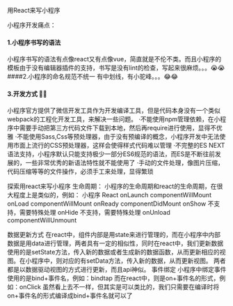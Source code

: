 用React来写小程序

小程序开发痛点：
#### 1.小程序书写的语法
小程序书写的语法有点像react又有点像vue，简直就是不伦不类。而且小程序的模板由于没有编辑器插件的支持，书写是没有lint的检查，写起来很麻烦。。。😭😭
####2.小程序的命名规范不统一
有中划线，有小驼峰。。。😂😂
#### 3.开发方式 🙈🙈
小程序官方提供了微信开发工具作为开发编译工具，但是代码本身没有一个类似webpack的工程化开发工具，来解决一些问题。
·不能使用npm管理依赖，在小程序中需要手动把第三方代码文件下载到本地，然后再require进行使用，显得不优雅
·不能使用Sass,Css等预处理器，由于没有预编译的概念，小程序开发中无法使用市面上流行的CSS预处理器，这样会使得样式代码难以管理
·不完整的ES NEXT语法支持，小程序默认只能支持极少一部分ES6规范的语法，而ES是不断往前发展的，一些非常优秀的新语法特性就不能使用了
·手动的文件处理，像图片压缩，代码压缩等等的文件操作，必须手工来处理，显得繁琐

探索用react来写小程序 
生命周期：
小程序的生命周期和react的生命周期，在很大程度上是类似的，例如：
	  小程序						 React
	onLaunch					componentWillMount
	onLoad						componentWillMount
	onReady					componentDidMount
	onShow						不支持，需要特殊处理
	onHide						不支持，需要特殊处理
	onUnload					componentWillUnmount

数据更新方式
在react中，组件内部是用state来进行管理的，而在小程序中内部数据是用data进行管理，两者具有一定的相似性，同时在react中，我们更新数据使用的是setState方法，传入新的数据或者生成新的数据函数，从而更新相应的视图。在小程序中，则对应的有setData方法，传入新的数据，从而更新视图。
两者都是以数据驱动视图的方式进行更新，而且api神似。
事件绑定
小程序中绑定事件使用的是bind+事件名，例如：bindtap
而在react中，则是on+事件名的形式，例如：onClick
虽然看上去不一样，但其实是可以类比的，我们只需要在编译时将on+事件名的形式编译成bind+事件名就可以了

